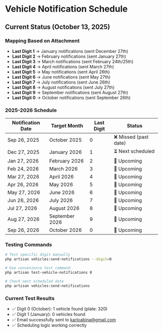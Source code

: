 # Vehicle Notification Schedule

## Current Status (October 13, 2025)

### Mapping Based on Attachment
- **Last Digit 1** → January notifications (sent December 27th)
- **Last Digit 2** → February notifications (sent January 27th)  
- **Last Digit 3** → March notifications (sent February 24th/25th)
- **Last Digit 4** → April notifications (sent March 27th)
- **Last Digit 5** → May notifications (sent April 26th)
- **Last Digit 6** → June notifications (sent May 27th)
- **Last Digit 7** → July notifications (sent June 26th)
- **Last Digit 8** → August notifications (sent July 27th)
- **Last Digit 9** → September notifications (sent August 27th)
- **Last Digit 0** → October notifications (sent September 26th)

### 2025-2026 Schedule
| Notification Date | Target Month | Last Digit | Status |
|------------------|--------------|------------|---------|
| Sep 26, 2025     | October 2025 | 0         | ❌ Missed (past date) |
| Dec 27, 2025     | January 2026 | 1         | ⏳ Next scheduled |
| Jan 27, 2026     | February 2026| 2         | 📅 Upcoming |
| Feb 24, 2026     | March 2026   | 3         | 📅 Upcoming |
| Mar 27, 2026     | April 2026   | 4         | 📅 Upcoming |
| Apr 26, 2026     | May 2026     | 5         | 📅 Upcoming |
| May 27, 2026     | June 2026    | 6         | 📅 Upcoming |
| Jun 26, 2026     | July 2026    | 7         | 📅 Upcoming |
| Jul 27, 2026     | August 2026  | 8         | 📅 Upcoming |
| Aug 27, 2026     | September 2026| 9        | 📅 Upcoming |
| Sep 26, 2026     | October 2026 | 0         | 📅 Upcoming |

### Testing Commands
```bash
# Test specific digit manually
php artisan vehicles:send-notifications --digit=0

# Use convenience test command
php artisan test-vehicle-notifications 0

# Check next scheduled date
php artisan vehicles:send-notifications
```

### Current Test Results
- ✅ Digit 0 (October): 1 vehicle found (plate: 320)
- ✅ Digit 1 (January): 0 vehicles found
- ✅ Email successfully sent to karloabina@gmail.com
- ✅ Scheduling logic working correctly